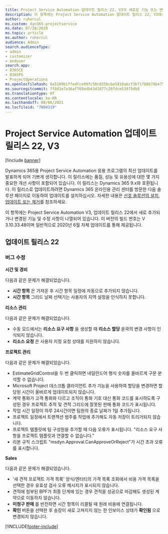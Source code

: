 ```yaml
---
title: Project Service Automation 업데이트 릴리스 22, V3의 새로운 기능 또는 변경된 기능
description: 이 항목에는 Project Service Automation 업데이트 릴리스 22, V3에서 사용할 수 있는 기능 및 수정 사항이 나열되어 있습니다.
author: ruhercul
ms.custom: dyn365-projectservice
ms.date: 07/28/2020
ms.topic: article
ms.author: ruhercul
audience: Admin
search.audienceType:
- admin
- customizer
- enduser
search.app:
- D365CE
- D365PS
- ProjectOperations
ms.openlocfilehash: 6a5109b1ffedfce99fc50c035bcbe5810abcf3b71f88679b47561d69daa9f3ab
ms.sourcegitcommit: 7f8d1e7a16af769adb43d1877c28fdce53975db8
ms.translationtype: HT
ms.contentlocale: ko-KR
ms.lasthandoff: 08/06/2021
ms.locfileid: "7004319"
---
```

# <a name="project-service-automation-update-release-22-v3"></a>Project Service Automation 업데이트 릴리스 22, V3

[!include [banner](../includes/psa-now-project-operations.md)]

Dynamics 365용 Project Service Automation 응용 프로그램의 최신 업데이트를 발표하게 되어 기쁘게 생각합니다. 이 릴리스에는 품질, 성능 및 유용성에 대한 몇 가지 중요한 개선 사항이 포함되어 있습니다. 이 릴리스는 Dynamics 365 9.x와 호환됩니다. 이 릴리스로 업데이트하려면 Dynamics 365 온라인용 관리 센터를 방문한 다음 솔루션 페이지로 이동하여 업데이트를 설치하십시오. 자세한 내용은 [선호 솔루션의 설치, 업데이트 또는 제거](/power-platform/admin/install-remove-preferred-solution)를 참조하세요.

이 항목에는 Project Service Automation V3, 업데이트 릴리스 22에서 새로 추가되거나 변경된 기능 및 수정 사항이 나열되어 있습니다. 이 버전의 빌드 번호는 V 3.10.33.48이며 일반적으로 2020년 6월 자체 업데이트를 통해 제공됩니다.

## <a name="update-release-22"></a>업데이트 릴리스 22

### <a name="bug-fixes"></a>버그 수정



**시간 및 경비**

다음과 같은 문제가 해결되었습니다.

- **시간 항목** 은 가져온 후 시간 항목 일정에 자동으로 추가되지 않습니다.
- **시간 항목** 그리드 날짜 선택기는 사용자의 지역 설정을 인식하지 못합니다.

**리소스 관리**

다음과 같은 문제가 해결되었습니다.

- 수동 모드에서는 **리소스 요구 사항** 을 생성할 때 **리소스 할당** 윤곽의 변경 사항이 인식되지 않습니다.
- **리소스 요청** 은 사용자 지정 요청 상태를 지원하지 않습니다.

**프로젝트 관리**

다음과 같은 문제가 해결되었습니다.

- EstimateGridControl을 두 번 클릭하면 네덜란드어 형식 숫자를 올바르게 구문 분석할 수 없습니다.
- Microsoft Project 데스크톱 클라이언트 추가 기능을 사용하여 할당을 변경하면 할당된 시간이 올바르게 업데이트되지 않습니다.
- 계약 통화가 고객 통화와 다르고 조직이 통화 기호 대신 통화 코드를 표시하도록 구성된 경우 프로젝트 추적 및 견적 그리드에 잘못된 판매 통화 코드가 표시됩니다.
- 작업 시간 일정이 하루 24시간이면 팀원의 종료 날짜가 1일 추가됩니다.
- 프로젝트 일정에서 트랜잭션 범주를 작업에 추가해도 자동 저장이 트리거되지 않습니다.
- 프로젝트 템플릿에 팀 구성원을 추가할 때 다음 오류가 표시됩니다. "리소스 요구 사항을 프로젝트 템플릿과 연결할 수 없습니다." 
- 리본 규칙 스크립트 "msdyn.Approval.CanApproveOrReject"가 시간 초과 오류를 표시합니다.

**Sales**

다음과 같은 문제가 해결되었습니다.

- '새 견적 프로젝트 가격 목록' 양식/엔터티의 가격 목록 조회에서 비용 가격 목록을 선택한 경우 유효성 검사 오류 메시지가 표시되지 않습니다.
- 견적에 첨부된 BPF가 최종 단계에 있는 경우 견적을 성공으로 마감해도 생성된 계약으로 이동하지 않습니다.
- **미청구 판매** 를 반전하면 시간 항목이 리콜될 때 원래 비용에 연결됩니다.
- **확인** 버튼을 선택한 후 송장이 새로 고쳐지지 않는 한 인보이스 상태가 **확인됨** 으로 변경되지 않습니다.


[!INCLUDE[footer-include](../includes/footer-banner.md)]